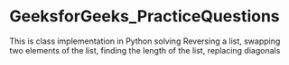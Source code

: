 # GeeksforGeeks_PracticeQuestions
This is class implementation in Python solving Reversing a list, swapping two elements of the list, finding the length of the list, replacing diagonals
